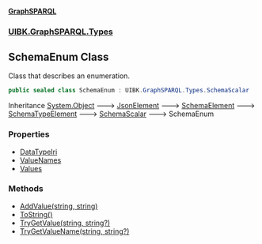 #### [GraphSPARQL](./index.md 'index')
### [UIBK.GraphSPARQL.Types](./UIBK-GraphSPARQL-Types.md 'UIBK.GraphSPARQL.Types')
## SchemaEnum Class
Class that describes an enumeration.  
```csharp
public sealed class SchemaEnum : UIBK.GraphSPARQL.Types.SchemaScalar
```
Inheritance [System.Object](https://docs.microsoft.com/en-us/dotnet/api/System.Object 'System.Object') &#129106; [JsonElement](./UIBK-GraphSPARQL-Configuration-JsonElement.md 'UIBK.GraphSPARQL.Configuration.JsonElement') &#129106; [SchemaElement](./UIBK-GraphSPARQL-Types-SchemaElement.md 'UIBK.GraphSPARQL.Types.SchemaElement') &#129106; [SchemaTypeElement](./UIBK-GraphSPARQL-Types-SchemaTypeElement.md 'UIBK.GraphSPARQL.Types.SchemaTypeElement') &#129106; [SchemaScalar](./UIBK-GraphSPARQL-Types-SchemaScalar.md 'UIBK.GraphSPARQL.Types.SchemaScalar') &#129106; SchemaEnum  
### Properties
- [DataTypeIri](./UIBK-GraphSPARQL-Types-SchemaEnum-DataTypeIri.md 'UIBK.GraphSPARQL.Types.SchemaEnum.DataTypeIri')
- [ValueNames](./UIBK-GraphSPARQL-Types-SchemaEnum-ValueNames.md 'UIBK.GraphSPARQL.Types.SchemaEnum.ValueNames')
- [Values](./UIBK-GraphSPARQL-Types-SchemaEnum-Values.md 'UIBK.GraphSPARQL.Types.SchemaEnum.Values')
### Methods
- [AddValue(string, string)](./UIBK-GraphSPARQL-Types-SchemaEnum-AddValue(string_string).md 'UIBK.GraphSPARQL.Types.SchemaEnum.AddValue(string, string)')
- [ToString()](./UIBK-GraphSPARQL-Types-SchemaEnum-ToString().md 'UIBK.GraphSPARQL.Types.SchemaEnum.ToString()')
- [TryGetValue(string, string?)](./UIBK-GraphSPARQL-Types-SchemaEnum-TryGetValue(string_string-).md 'UIBK.GraphSPARQL.Types.SchemaEnum.TryGetValue(string, string?)')
- [TryGetValueName(string, string?)](./UIBK-GraphSPARQL-Types-SchemaEnum-TryGetValueName(string_string-).md 'UIBK.GraphSPARQL.Types.SchemaEnum.TryGetValueName(string, string?)')
